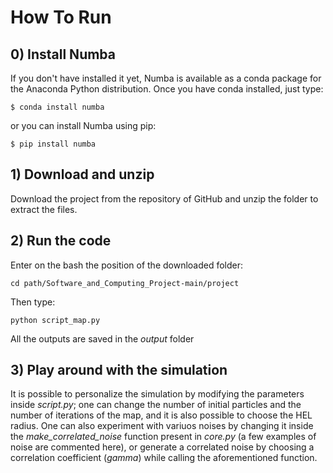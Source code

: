 # How To Run
## 0) Install Numba
If you don't have installed it yet, Numba is available as a conda package for the Anaconda Python distribution. Once you have conda installed, just type:

    $ conda install numba

or you can install Numba using pip:

    $ pip install numba

## 1) Download and unzip

Download the project from the repository of GitHub and unzip the folder to extract the files.

## 2) Run the code

Enter on the bash the position of the downloaded folder:

    cd path/Software_and_Computing_Project-main/project

Then type:

    python script_map.py

All the outputs are saved in the *output* folder


## 3) Play around with the simulation

It is possible to personalize the simulation by modifying the parameters inside *script.py*; one can change the number of initial particles and the number of iterations of the map, and it is also possible to choose the HEL radius. One can also experiment with variuos noises by changing it inside the *make_correlated_noise* function present in *core.py* (a few examples of noise are commented here), or generate a correlated noise by choosing a correlation coefficient (*gamma*) while calling the aforementioned function.

